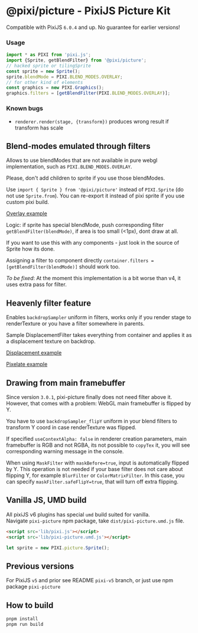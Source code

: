 # @pixi/picture - PixiJS Picture Kit

Compatible with PixiJS `6.0.4` and up. No guarantee for earlier versions!

### Usage
```js
import * as PIXI from 'pixi.js';
import {Sprite, getBlendFilter} from '@pixi/picture';
// hacked sprite or tilingSprite
const sprite = new Sprite();
sprite.blendMode = PIXI.BLEND_MODES.OVERLAY;
// for other kind of elements
const graphics = new PIXI.Graphics();
graphics.filters = [getBlendFilter(PIXI.BLEND_MODES.OVERLAY)];
```

### Known bugs

* `renderer.render(stage, {transform})` produces wrong result if transform has scale

## Blend-modes emulated through filters

Allows to use blendModes that are not available in pure webgl implementation, such as `PIXI.BLEND_MODES.OVERLAY`.

Please, don't add children to sprite if you use those blendModes.

Use `import { Sprite } from '@pixi/picture'` instead of `PIXI.Sprite` (do not use `Sprite.from`). You can re-export it instead of pixi sprite if you use custom pixi build.

[Overlay example](https://pixijs.github.io/examples/#/plugin-picture/overlay.js)

Logic: if sprite has special blendMode, push corresponding filter `getBlendFilter(blendMode)`, if area is too small (<1px), dont draw at all.

If you want to use this with any components - just look in the source of Sprite how its done.

Assigning a filter to component directly `container.filters = [getBlendFilter(blendMode)]` should work too.

*To be fixed*: At the moment this implementation is a bit worse than v4, it uses extra pass for filter.

## Heavenly filter feature

Enables `backdropSampler` uniform in filters, works only if you render stage to renderTexture or you have a filter somewhere in parents.

Sample DisplacementFilter takes everything from container and applies it as a displacement texture on backdrop.

[Displacement example](https://pixijs.github.io/examples/#/plugin-picture/displacement.js)

[Pixelate example](https://pixijs.github.io/examples/#/plugin-picture/pixelate.js)

## Drawing from main framebuffer

Since version `3.0.1`, pixi-picture finally does not need filter above it. However, that comes with a problem: WebGL main framebuffer is flipped by Y.

You have to use `backdropSampler_flipY` uniform in your blend filters to transform Y coord in case renderTexture was flipped.

If specified `useContextAlpha: false` in renderer creation parameters, main framebuffer is RGB and not RGBA, its not possible to `copyTex` it, you will see corresponding warning message in the console.

When using `MaskFilter` with `maskBefore=true`, input is automatically flipped by Y. This operation is not needed if your base filter does not care about flipping Y, for example `BlurFilter` or `ColorMatrixFilter`.
In this case, you can specify `maskFilter.safeFlipY=true`, that will turn off extra flipping. 

## Vanilla JS, UMD build

All pixiJS v6 plugins has special `umd` build suited for vanilla.   
Navigate `pixi-picture` npm package, take `dist/pixi-picture.umd.js` file.

```html
<script src='lib/pixi.js'></script>
<script src='lib/pixi-picture.umd.js'></script>
```

```js
let sprite = new PIXI.picture.Sprite();
```

## Previous versions

For PixiJS `v5` and prior see README `pixi-v5` branch, or just use npm package `pixi-picture`

## How to build

```bash
pnpm install
pnpm run build
```

